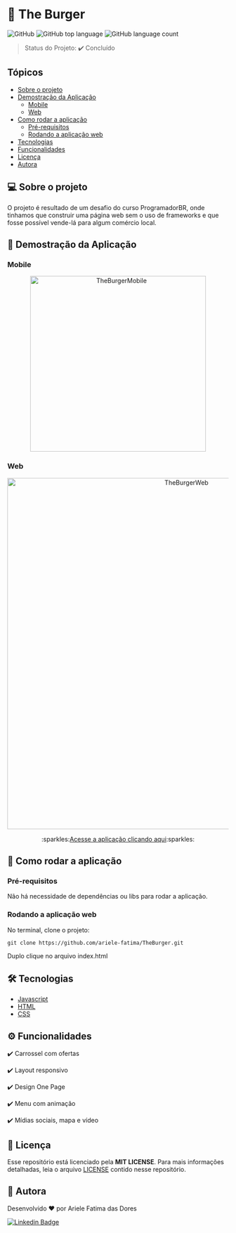 # :hamburger: The Burger
![GitHub](https://img.shields.io/github/license/ariele-fatima/TheBurger?style=plastic)
![GitHub top language](https://img.shields.io/github/languages/top/ariele-fatima/TheBurger?style=plastic)
![GitHub language count](https://img.shields.io/github/languages/count/ariele-fatima/TheBurger?style=plastic)

> Status do Projeto: :heavy_check_mark: Concluído


## Tópicos 

* [Sobre o projeto](#-sobre-o-projeto)
* [Demostração da Aplicação](#-demostração-da-aplicação)
   * [Mobile](#mobile)
   * [Web](#web)
* [Como rodar a aplicação](#-como-rodar-a-aplicação)
  * [Pré-requisitos](#pré-requisitos)
  * [Rodando a aplicação web](#rodando-a-aplicação-web)
* [Tecnologias](#-tecnologias)
* [Funcionalidades](#-funcionalidades)
* [Licença](#-licença)
* [Autora](#-autora)


## 💻 Sobre o projeto


O projeto é resultado de um desafio do curso ProgramadorBR, onde tinhamos que construir uma página web sem o uso de frameworks e que fosse possível vende-lá para algum comércio local.


## 🎨 Demostração da Aplicação

### Mobile

<p align="center">
  <img alt="TheBurgerMobile" title="#TheBurgerMobile" src="./assets/images/demo/mobile.gif" width="400px">
</p>

### Web

<p align="center" style="display: flex; align-items: flex-start; justify-content: center;">
  <img alt="TheBurgerWeb" title="#TheBurgerWeb" src="./assets/images/demo/web.gif" width="800px">
</p>

<p align="center">
  :sparkles:<a align="center" href="https://ariele-fatima.github.io/TheBurger/">Acesse a aplicação clicando aqui</a>:sparkles:
</p>


## 🚀 Como rodar a aplicação

### Pré-requisitos
Não há necessidade de dependências ou libs para rodar a aplicação.

### Rodando a aplicação web
No terminal, clone o projeto: 

```
git clone https://github.com/ariele-fatima/TheBurger.git
```

Duplo clique no arquivo index.html


## 🛠 Tecnologias

- [Javascript](https://developer.mozilla.org/pt-BR/docs/Web/JavaScript)
- [HTML](https://developer.mozilla.org/pt-BR/docs/Web/HTML)
- [CSS](https://developer.mozilla.org/pt-BR/docs/Web/CSS)


## ⚙ Funcionalidades

:heavy_check_mark: Carrossel com ofertas

:heavy_check_mark: Layout responsivo

:heavy_check_mark: Design One Page

:heavy_check_mark: Menu com animação

:heavy_check_mark: Mídias sociais, mapa e vídeo


## 📝 Licença

Esse repositório está licenciado pela **MIT LICENSE**. Para mais informações detalhadas, leia o arquivo [LICENSE](./LICENSE) contido nesse repositório.

## 🦸 Autora

Desenvolvido ❤️ por Ariele Fatima das Dores

[![Linkedin Badge](https://img.shields.io/badge/-Linkedin-blue?style=flat-square&logo=Linkedin&logoColor=white&link=https://www.linkedin.com/in/ariele-fatima-das-dores-057579191/)](https://www.linkedin.com/in/ariele-fatima-das-dores-057579191/) 

